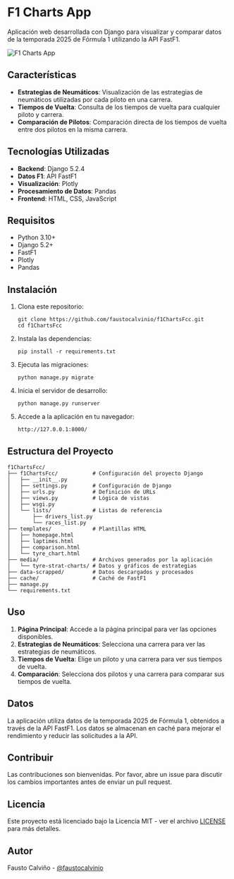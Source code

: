 # F1 Charts App

Aplicación web desarrollada con Django para visualizar y comparar datos de la temporada 2025 de Fórmula 1 utilizando la API FastF1.

![F1 Charts App](media/f1-charts-screenshot.png)

## Características

- **Estrategias de Neumáticos**: Visualización de las estrategias de neumáticos utilizadas por cada piloto en una carrera.
- **Tiempos de Vuelta**: Consulta de los tiempos de vuelta para cualquier piloto y carrera.
- **Comparación de Pilotos**: Comparación directa de los tiempos de vuelta entre dos pilotos en la misma carrera.

## Tecnologías Utilizadas

- **Backend**: Django 5.2.4
- **Datos F1**: API FastF1
- **Visualización**: Plotly
- **Procesamiento de Datos**: Pandas
- **Frontend**: HTML, CSS, JavaScript

## Requisitos

- Python 3.10+
- Django 5.2+
- FastF1
- Plotly
- Pandas

## Instalación

1. Clona este repositorio:
   ```
   git clone https://github.com/faustocalvinio/f1ChartsFcc.git
   cd f1ChartsFcc
   ```

2. Instala las dependencias:
   ```
   pip install -r requirements.txt
   ```

3. Ejecuta las migraciones:
   ```
   python manage.py migrate
   ```

4. Inicia el servidor de desarrollo:
   ```
   python manage.py runserver
   ```

5. Accede a la aplicación en tu navegador:
   ```
   http://127.0.0.1:8000/
   ```

## Estructura del Proyecto

```
f1ChartsFcc/
├── f1ChartsFcc/           # Configuración del proyecto Django
│   ├── __init__.py
│   ├── settings.py        # Configuración de Django
│   ├── urls.py            # Definición de URLs
│   ├── views.py           # Lógica de vistas
│   ├── wsgi.py
│   └── lists/             # Listas de referencia
│       ├── drivers_list.py
│       └── races_list.py
├── templates/             # Plantillas HTML
│   ├── homepage.html
│   ├── laptimes.html
│   ├── comparison.html
│   └── tyre_chart.html
├── media/                 # Archivos generados por la aplicación
│   └── tyre-strat-charts/ # Datos y gráficos de estrategias
├── data-scrapped/         # Datos descargados y procesados
├── cache/                 # Caché de FastF1
├── manage.py
└── requirements.txt
```

## Uso

1. **Página Principal**: Accede a la página principal para ver las opciones disponibles.
2. **Estrategias de Neumáticos**: Selecciona una carrera para ver las estrategias de neumáticos.
3. **Tiempos de Vuelta**: Elige un piloto y una carrera para ver sus tiempos de vuelta.
4. **Comparación**: Selecciona dos pilotos y una carrera para comparar sus tiempos de vuelta.

## Datos

La aplicación utiliza datos de la temporada 2025 de Fórmula 1, obtenidos a través de la API FastF1. Los datos se almacenan en caché para mejorar el rendimiento y reducir las solicitudes a la API.

## Contribuir

Las contribuciones son bienvenidas. Por favor, abre un issue para discutir los cambios importantes antes de enviar un pull request.

## Licencia

Este proyecto está licenciado bajo la Licencia MIT - ver el archivo [LICENSE](LICENSE) para más detalles.

## Autor

Fausto Calviño - [@faustocalvinio](https://github.com/faustocalvinio)
